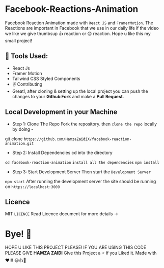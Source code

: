 # Facebook-Reactions-Animation

Facebook Reaction Animation made with `React JS` and `FramerMotion`. The Reactions are important in Facebook that we use in our daily life if the video we like we give thumbsup 👍 reaction or 😍 reaction. Hope u like this my small project!

## 🔧 Tools Used:
- React Js
- Framer Motion
- Tailwind CSS Styled Components
- ✌️ Contributing
- Great!, after cloning & setting up the local project you can push the changes to your **Github Fork** and make a **Pull Request**.

## Local Development in your Machine

- Step 1: Clone The Repo
Fork the repository. then `clone the repo` locally by doing -

git clone `https://github.com/HamzaZaidiX/facebook-reaction-animation.git`

- Step 2: Install Dependencies
cd into the directory

`cd facebook-reaction-animation`
`install all the dependencies`
`npm install`

- Step 3: Start Development Server
Then start the `Development Server`

`npm start`
After running the development server the site should be running on `https://localhost:3000`

## Licence
MIT `LICENCE` Read Licence document for more details ->

# Bye! 👋
HOPE U LIKE THIS PROJECT PLEASE! IF YOU ARE USING THIS CODE PLEASE GIVE **HAMZA ZAIDI** Give this Project a ⭐ if you Liked it. Made with ❤️!!! 😃👍💛
